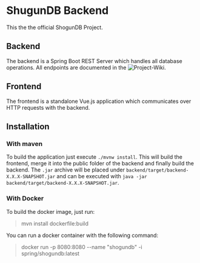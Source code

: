 # ShugunDB Backend

This the the official ShogunDB Project. 

## Backend

The backend is a Spring Boot REST Server which handles all database operations. All endpoints are documented in the 
![Project-Wiki](https://github.com/BerryPlay/ShogunDB/wiki).

## Frontend

The frontend is a standalone Vue.js application which communicates over HTTP requests with the backend.

## Installation

### With maven

To build the application just execute `./mvnw install`. This will build the frontend, merge it into the public folder of the backend and finally build the backend. The `.jar` archive will be placed under `backend/target/backend-X.X.X-SNAPSHOT.jar` and can be executed with `java -jar backend/target/backend-X.X.X-SNAPSHOT.jar`.

### With Docker

To build the docker image, just run:
> mvn install dockerfile:build

You can run a docker container with the following command:
> docker run -p 8080:8080 --name "shogundb" -i spring/shogundb:latest
